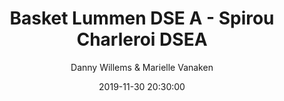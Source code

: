 ---
layout: album
title: Basket Lummen DSE A - Spirou Charleroi DSEA
description: Competitie wedstrijd tussen Basket Lummen DSE A en Spirou Charleroi DSE A.
date: 2019-11-30 20:30:00
cover: /albums/2019-11-30-Basket-Lummen-DSEA-Spirou-Charleroi-DSEA/thumbnails/DSC_0029.JPG
author: Danny Willems & Marielle Vanaken
archived: true
pagination: 
  enabled: true
  images: true
  imageLayout: image
  itemsPerPage: 512
---